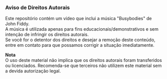 ### Aviso de Direitos Autorais
Este repositório contém um vídeo que inclui a música "Busybodies" de John Fiddy.  
A música é utilizada apenas para fins educacionais/demonstrativos e sem intenção de infringir os direitos autorais.  
Se você for o detentor dos direitos e desejar a remoção deste conteúdo, entre em contato para que possamos corrigir a situação imediatamente.  

**Nota**  
O uso deste material não implica que os direitos autorais foram transferidos ou licenciados. Recomenda-se que terceiros não utilizem este material sem a devida autorização legal.

